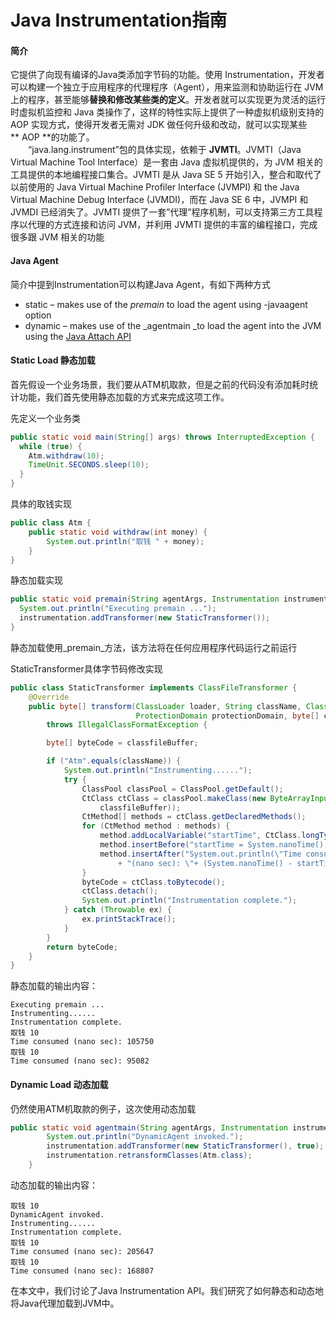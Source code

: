 # Java Instrumentation指南

<a name="e05dce83"></a>
#### 简介
它提供了向现有编译的Java类添加字节码的功能。使用 Instrumentation，开发者可以构建一个独立于应用程序的代理程序（Agent），用来监测和协助运行在 JVM 上的程序，甚至能够**替换和修改某些类的定义**。开发者就可以实现更为灵活的运行时虚拟机监控和 Java 类操作了，这样的特性实际上提供了一种虚拟机级别支持的 AOP 实现方式，使得开发者无需对 JDK 做任何升级和改动，就可以实现某些** AOP **的功能了。<br />　　“java.lang.instrument”包的具体实现，依赖于 **JVMTI**。JVMTI（Java Virtual Machine Tool Interface）是一套由 Java 虚拟机提供的，为 JVM 相关的工具提供的本地编程接口集合。JVMTI 是从 Java SE 5 开始引入，整合和取代了以前使用的 Java Virtual Machine Profiler Interface (JVMPI) 和 the Java Virtual Machine Debug Interface (JVMDI)，而在 Java SE 6 中，JVMPI 和 JVMDI 已经消失了。JVMTI 提供了一套”代理”程序机制，可以支持第三方工具程序以代理的方式连接和访问 JVM，并利用 JVMTI 提供的丰富的编程接口，完成很多跟 JVM 相关的功能<br />

<a name="ed9b56b2"></a>
#### Java Agent
简介中提到Instrumentation可以构建Java Agent，有如下两种方式
* static – makes use of the _premain_ to load the agent using -javaagent option
* dynamic – makes use of the _agentmain _to load the agent into the JVM using the [Java Attach API](https://docs.oracle.com/javase/7/docs/jdk/api/attach/spec/com/sun/tools/attach/package-summary.html)

<a name="ffe90605"></a>
#### Static Load 静态加载
首先假设一个业务场景，我们要从ATM机取款，但是之前的代码没有添加耗时统计功能，我们首先使用静态加载的方式来完成这项工作。

先定义一个业务类
```java
public static void main(String[] args) throws InterruptedException {
  while (true) {
    Atm.withdraw(10);
    TimeUnit.SECONDS.sleep(10);
  }
}
```

具体的取钱实现
```java
public class Atm {
    public static void withdraw(int money) {
        System.out.println("取钱 " + money);
    }
}
```

静态加载实现
```java
public static void premain(String agentArgs, Instrumentation instrumentation) {
  System.out.println("Executing premain ...");
  instrumentation.addTransformer(new StaticTransformer());
}
```
静态加载使用_premain_方法，该方法将在任何应用程序代码运行之前运行

StaticTransformer具体字节码修改实现
```java
public class StaticTransformer implements ClassFileTransformer {
    @Override
    public byte[] transform(ClassLoader loader, String className, Class<?> classBeingRedefined,
                            ProtectionDomain protectionDomain, byte[] classfileBuffer)
        throws IllegalClassFormatException {

        byte[] byteCode = classfileBuffer;

        if ("Atm".equals(className)) {
            System.out.println("Instrumenting......");
            try {
                ClassPool classPool = ClassPool.getDefault();
                CtClass ctClass = classPool.makeClass(new ByteArrayInputStream(
                    classfileBuffer));
                CtMethod[] methods = ctClass.getDeclaredMethods();
                for (CtMethod method : methods) {
                    method.addLocalVariable("startTime", CtClass.longType);
                    method.insertBefore("startTime = System.nanoTime();");
                    method.insertAfter("System.out.println(\"Time consumed "
                        + "(nano sec): \"+ (System.nanoTime() - startTime) );");
                }
                byteCode = ctClass.toBytecode();
                ctClass.detach();
                System.out.println("Instrumentation complete.");
            } catch (Throwable ex) {
                ex.printStackTrace();
            }
        }
        return byteCode;
    }
}
```

静态加载的输出内容：
```
Executing premain ...
Instrumenting......
Instrumentation complete.
取钱 10
Time consumed (nano sec): 105750
取钱 10
Time consumed (nano sec): 95082
```

<a name="6d795bf7"></a>
#### Dynamic Load 动态加载
仍然使用ATM机取款的例子，这次使用动态加载
```java
public static void agentmain(String agentArgs, Instrumentation instrumentation) throws UnmodifiableClassException {
        System.out.println("DynamicAgent invoked.");
        instrumentation.addTransformer(new StaticTransformer(), true);
        instrumentation.retransformClasses(Atm.class);
    }
```

动态加载的输出内容：
```
取钱 10
DynamicAgent invoked.
Instrumenting......
Instrumentation complete.
取钱 10
Time consumed (nano sec): 205647
取钱 10
Time consumed (nano sec): 168807
```


在本文中，我们讨论了Java Instrumentation API。我们研究了如何静态和动态地将Java代理加载到JVM中。<br />
